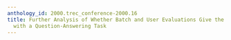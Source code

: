 ```yaml
---
anthology_id: 2000.trec_conference-2000.16
title: Further Analysis of Whether Batch and User Evaluations Give the Same Results
  with a Question-Answering Task
---
```


